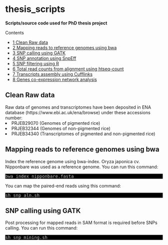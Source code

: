 # thesis_scripts
**Scripts/source code used for PhD thesis project**

<div id="toc_container">
<p class="toc_title">Contents</p>
<ul class="toc_list">
<li><a href="#First_Point_Header">1 Clean Raw data</>
<li><a href="#Second_Point_Header">2 Mapping reads to reference genomes using bwa</a></li>
<li><a href="#Third_Point_Header">3 SNP calling using GATK</a></li>
<li><a href="#Fourth_Point_Header">4 SNP annotation using SnpEff</a></li>
<li><a href="#Fifth_Point_Header">5 SNP filtering using R</a></li>
<li><a href="#Sixth_Point_Header">6 Total read counts from alignment using htseq-count</a></li>
<li><a href="#Seventh_Point_Header">7 Transcripts assembly using Cufflinks</a></li>
 <li><a href="#Eighth_Point_Header">8 Genes co-expression network analysis</a></li>
</ul>
</div>

<h2 id="First_Point_Header">Clean Raw data</h2>
Raw data of genomes and transcriptomes have been deposited in ENA database (https://www.ebi.ac.uk/ena/browse) under these accessions number: 
<li>PRJEB29070 (Genomes of pigmented rice)</li>
<li>PRJEB32344 (Genomes of non-pigmented rice)</li>
<li>PRJEB34340 (Transcriptomes of pigmented and non-pigmented rice)</li>

<h2 id="Second_Point_Header">Mapping reads to reference genomes using bwa</h2>
Index the reference genome using bwa-index. Oryza japonica cv. Nipponbare was used as a reference genome. You can run this
command:
<pre style="color: silver; background: black;">bwa index nipponbare.fasta</pre>

You can map the paired-end reads using this command:
<pre style="color: silver; background: black;">sh snp_aln.sh</pre>


<h2 id="Third_Point_Header">SNP calling using GATK</h2>
Post processing for mapped reads in SAM format is required before SNPs calling. You can run this command:
<pre style="color: silver; background: black;">sh snp_mining.sh</pre>


